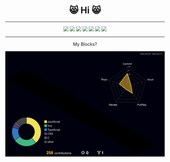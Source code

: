 <!DOCTYPE html>
<html lang="en">
<head>
  <meta charset="UTF-8">
  <meta name="viewport" content="width=device-width, initial-scale=1.0">
</head>
<body>
  <div class="body" align="center">
    <h1>😸 Hi 😸</h1><hr>
  <div class="badges">
    <a href="https://www.instagram.com/cxoeun/" target="_blank"><img src="https://img.shields.io/badge/cxoeun-E4405F?style=flat&logo=Instagram&logoColor=white"/></a>
    <a href="https://itsmineve.tistory.com" target="_blank"><img src="https://img.shields.io/badge/itsmineve-000000?style=flat&logo=Tistory&logoColor=white"/></a>
    <a href="https://frankenkitty.tistory.com" target="_blank"><img src="https://img.shields.io/badge/frankenkitty-000000?style=flat&logo=Tistory&logoColor=white"/></a>
    <a href="#" target="_blank"><img src="https://img.shields.io/badge/React-61DAFB?style=flat&logo=React&logoColor=white"/></a>
    <a href="#" target="_blank"><img src="https://img.shields.io/badge/Vue-4FC08D?style=flat&logo=Vue.js&logoColor=white"/></a>
    <a href="#" target="_blank"><img src="https://img.shields.io/badge/Svelte-FF3E00?style=flat&logo=Svelte&logoColor=white"/></a>
    <a href="#" target="_blank"><img src="https://img.shields.io/badge/Scss-CC6699?style=flat&logo=Sass&logoColor=white"/></a>
  </div><hr>
    <p>My Blocks?</p>
  </div>
  </body>
</html>

![](./profile-3d-contrib/profile-night-rainbow.svg)
